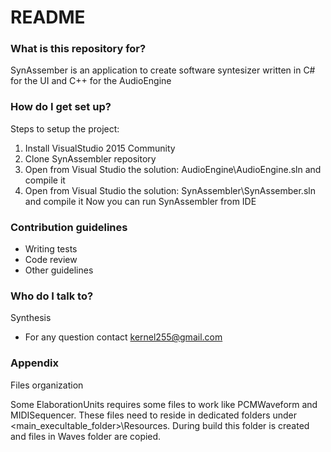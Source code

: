 # README #

### What is this repository for? ###

SynAssember is an application to create software syntesizer written in C# for the UI and C++ for the AudioEngine

### How do I get set up? ###

Steps to setup the project:

1. Install VisualStudio 2015 Community
2. Clone SynAssembler repository
3. Open from Visual Studio the solution: AudioEngine\AudioEngine.sln and compile it
4. Open from Visual Studio the solution: SynAssembler\SynAssember.sln and compile it
Now you can run SynAssembler from IDE

### Contribution guidelines ###

* Writing tests
* Code review
* Other guidelines

### Who do I talk to? ###
Synthesis

* For any question contact kernel255@gmail.com

### Appendix ###

Files organization

Some ElaborationUnits requires some files to work like PCMWaveform and MIDISequencer.
These files need to reside in dedicated folders under <main_execultable_folder>\Resources\.
During build this folder is created and files in Waves folder are copied.
